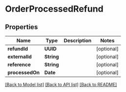 # OrderProcessedRefund

## Properties
Name | Type | Description | Notes
------------ | ------------- | ------------- | -------------
**refundId** | **UUID** |  | [optional] 
**externalId** | **String** |  | [optional] 
**reference** | **String** |  | [optional] 
**processedOn** | **Date** |  | [optional] 

[[Back to Model list]](../README.md#documentation-for-models) [[Back to API list]](../README.md#documentation-for-api-endpoints) [[Back to README]](../README.md)


